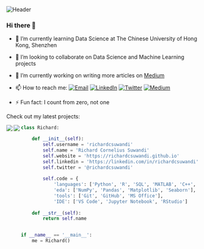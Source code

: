 ![Header](https://github.com/richardcsuwandi/richardcsuwandi.github.io/blob/master/images/black-header-cut.png?raw=true)
### Hi there 👋
- 🌱 I’m currently learning Data Science at The Chinese University of Hong Kong, Shenzhen
- 👯 I’m looking to collaborate on Data Science and Machine Learning projects
- 🔭 I’m currently working on writing more articles on [Medium](https://www.medium.com/@richardcsuwandi)
- 📫 How to reach me: [![Email](https://github.com/paulrobertlloyd/socialmediaicons/blob/main/email-16x16.png?raw=true)](mailto:richardcsuwandi@gmail.com)
                      [![LinkedIn](https://github.com/paulrobertlloyd/socialmediaicons/blob/main/linkedin-16x16.png?raw=true)](https://www.linkedin.com/in/richardcsuwandi)
                      [![Twitter](https://github.com/paulrobertlloyd/socialmediaicons/blob/main/twitter-16x16.png?raw=true)](https://www.twitter.com/richardcsuwandi)
                      [![Medium](https://raw.githubusercontent.com/richardcsuwandi/richardcsuwandi.github.io/master/images/favicons/medium-16x16.png)](https://www.medium.com/@richardcsuwandi)

- ⚡ Fun fact: I count from zero, not one

Check out my latest projects:

<a href="https://github.com/richardcsuwandi/chinese-calligraphy-classifier">
  <img align="left" src="https://github-readme-stats.vercel.app/api/pin/?username=richardcsuwandi&repo=chinese-calligraphy-classifier" />
</a>
<a href="https://github.com/richardcsuwandi/img-enhancer-and-detector">
  <img align="left" src="https://github-readme-stats.vercel.app/api/pin/?username=richardcsuwandi&repo=img-enhancer-and-detector" />
</a>

<!--
[![Repo Card](https://github-readme-stats.vercel.app/api/pin/?username=richardcsuwandi&repo=chinese-calligraphy-classifier)](https://github.com/anuraghazra/github-readme-stats)
-->

<!--
**richardcsuwandi/richardcsuwandi** is a ✨ _special_ ✨ repository because its `README.md` (this file) appears on your GitHub profile.
Here are some ideas to get you started:
- 🤔 I’m looking for help with ...
- 💬 Ask me about ...
- 😄 Pronouns: ...
-->


```python
class Richard:

    def __init__(self):
        self.username = 'richardcsuwandi'
        self.name = 'Richard Cornelius Suwandi'
        self.website = 'https://richardcsuwandi.github.io'
        self.linkedin = 'https://linkedin.com/in/richardcsuwandi'
        self.twitter = '@richardcsuwandi'
        
        self.code = {
            'languages': ['Python', 'R', 'SQL', 'MATLAB', 'C++', 'Bash'],
            'eda': ['NumPy', 'Pandas', 'Matplotlib', 'Seaborn'],
            'tools': ['Git', 'GitHub', 'MS Office'],
            'IDE': ['VS Code', 'Jupyter Notebook', 'RStudio']
        
    def __str__(self):
        return self.name


if __name__ == '__main__':
    me = Richard()
```
